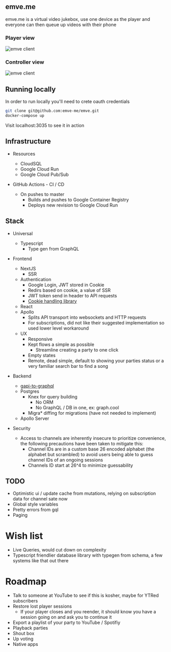 emve.me
---

emve.me is a virtual video jukebox, use one device as the player and everyone can then queue up videos with their phone

### Player view
<img style="padding-right:8px;max-width: 650px" alt='emve client' src='https://user-images.githubusercontent.com/1339007/121434946-17dd2b00-c94c-11eb-9810-a04bef4111e8.png' />

### Controller view
<img style="margin:0 auto;max-width: 300px" alt='emve client' src='https://user-images.githubusercontent.com/1339007/121410482-9fb53c00-c930-11eb-96ac-21b5401d2547.png' />

## Running locally

In order to run locally you'll need to crete oauth credentials

```bash
git clone git@github.com:emve-me/emve.git
docker-compose up
```

Visit localhost:3035 to see it in action 

## Infrastructure

* Resources
  * CloudSQL
  * Google Cloud Run
  * Google Cloud Pub/Sub

* GitHub Actions - CI / CD
  * On pushes to master
    * Builds and pushes to Google Container Registry 
    * Deploys new revision to Google Cloud Run  
  
## Stack
   * Universal
       * Typescript
           * Type gen from GraphQL
   * Frontend
       * NextJS
           * SSR
       * Authentication
           * Google Login, JWT stored in Cookie
           * Redirs based on cookie, a value of SSR
           * JWT token send in header to API requests
           * [Cookie handling library](https://www.npmjs.com/package/vanilla-cookies)
       * React
       * Apollo
           * Splits API transport into websockets and HTTP requests
           * For subscriptions, did not like their suggested implementation so used lower level workaround
       * UX
           * Responsive
           * Kept flows a simple as possible
               * Streamline creating a party to one click
           * Empty states
           * Remote, dead simple, default to showing your parties status or a very familiar search bar to find a song
       
   * Backend
       * [gapi-to-graphql](https://github.com/rlancer/gapi-to-graphql)
       * Postgres
           * Knex for query building
               * No ORM
               * No GraphQL / DB in one, ex: graph.cool
           * Migra* diffing for migrations (have not needed to implement)
       * Apollo Server
   * Security
       * Access to channels are inherently insecure to prioritize convenience, the following precautions have been taken to mitigate this:
           * Channel IDs are in a custom base 26 encoded alphabet (the alphabet but scrambled) to avoid users being able to guess channel IDs of an ongoing sessions
           * Channels ID start at 26^4 to minimize guessability


## TODO

- Optimistic ui / update cache from mutations, relying on subscription data for channel sate now
- Global style variables
- Pretty errors from gql
- Paging

# Wish list

- Live Queries, would cut down on complexity 
- Typescript friendlier database library with typegen from schema, a few systems like that out there

# Roadmap

- Talk to someone at YouTube to see if this is kosher, maybe for YTRed subscribers
- Restore lost player sessions
    - If your player closes and you reender, it should know you have a session going on and ask you to continue it
- Export a playlist of your party to YouTube / Spotifiy
- Playback parties
- Shout box
- Up voting
- Native apps
